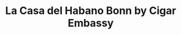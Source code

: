 ---
title: "La Casa del Habano Bonn by Cigar Embassy"
url: /bonn/la-casa-del-habano-bonn-by-cigar-embassy/
shop: Tabak
---